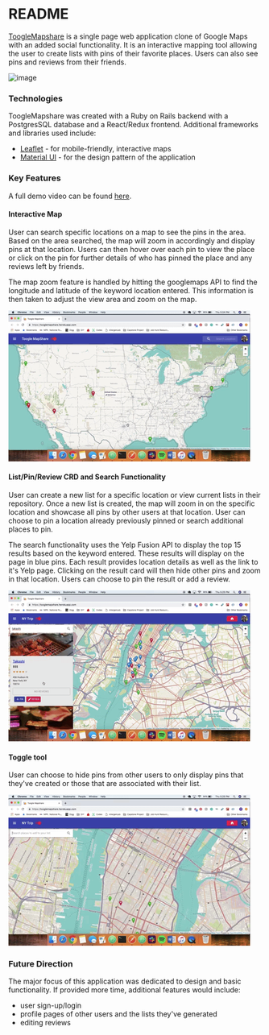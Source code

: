 # README


[ToogleMapshare](https://tooglemapshare.herokuapp.com/) is a single page web application clone of Google Maps with an added social functionality. It is an interactive mapping tool allowing the user to create lists with pins of their favorite places. Users can also see pins and reviews from their friends. 


![image](https://user-images.githubusercontent.com/43506537/55689593-3dc5aa00-5954-11e9-9dd0-8a49cdea2d35.png)


### Technologies
ToogleMapshare was created with a Ruby on Rails backend with a PostgresSQL database and a React/Redux frontend. Additional frameworks and libraries used include:

* [Leaflet](https://leafletjs.com/) - for mobile-friendly, interactive maps
* [Material UI](https://material-ui.com/) - for the design pattern of the application

### Key Features

A full demo video can be found [here](https://vimeo.com/326194696/e5d3488daa).

#### Interactive Map

User can search specific locations on a map to see the pins in the area. Based on the area searched, the map will zoom in accordingly and display pins at that location. Users can then hover over each pin to view the place or click on the pin for further details of who has pinned the place and any reviews left by friends. 

The map zoom feature is handled by hitting the googlemaps API to find the longitude and latitude of the keyword location entered. This information is then taken to adjust the view area and zoom on the map. 

![map](public/toogle_interactivemap.gif)

#### List/Pin/Review CRD and Search Functionality

User can create a new list for a specific location or view current lists in their repository. Once a new list is created, the map will zoom in on the specific location and showcase all pins by other users at that location. User can choose to pin a location already previously pinned or search additional places to pin. 

The search functionality uses the Yelp Fusion API to display the top 15 results based on the keyword entered. These results will display on the page in blue pins. Each result provides location details as well as the link to it's Yelp page. Clicking on the result card will then hide other pins and zoom in that location. Users can choose to pin the result or add a review. 

![search](public/toogle_search.gif)

#### Toggle tool 

User can choose to hide pins from other users to only display pins that they've created or those that are associated with their list. 

![toggle](public/toggle.gif)

### Future Direction

The major focus of this application was dedicated to design and basic functionality. If provided more time, additional features would include:

* user sign-up/login
* profile pages of other users and the lists they've generated
* editing reviews

